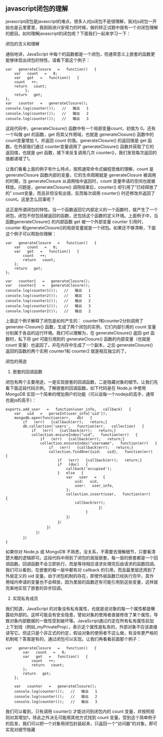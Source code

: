 ## javascript闭包的理解
javascript闭包是javascript的难点，很多人对js闭包不是很理解，我对js闭包一开始也是云里雾里，我刚刚进兴安得力的时候，做的转正试题中就有一个对闭包理解的题目。如何理解javascript的闭包呢？下面我们一起来学习一下：

闭包的含义和理解

通俗地讲，JavaScript 中每个的函数都是一个闭包，但通常意义上嵌套的函数更能够体现出闭包的特性，请看下面这个例子：
````
var   generateClosure   =   function()   {
    var   count   =   0;
    var   get   =   function()   {
    count   ++;
    return   count;
         };
    return   get;
};
var   counter   =   generateClosure();
console.log(counter());   //   输出   1
console.log(counter());   //   输出   2
console.log(counter());   //   输出   3
````
这段代码中，generateClosure() 函数中有一个局部变量count，初值为 0。还有一个叫做 get 的函数，get 将其父作用域，也就是 generateClosure() 函数中的 count变量增加 1，并返回 count 的值。generateClosure() 的返回值是 get 函数。在外部我们通过 counter变量调用了 generateClosure() 函数并获取了它的返回值，也就是 get 函数，接下来反复调用几次 counter()，我们发现每次返回的值都递增了1。

让我们看看上面的例子有什么特点，按照通常命令式编程思维的理解，count 是generateClosure 函数内部的变量，它的生命周期就是 generateClosure 被调用的时期，当 generateClosure 从调用栈中返回时，count 变量申请的空间也就被释放。问题是，generateClosure() 调用结束后，counter() 却引用了“已经释放了的” count变量，而且非但没有出错，反而每次调用 counter() 时还修改并返回了 count。这是怎么回事呢？

这正是所谓闭包的特性。当一个函数返回它内部定义的一个函数时，就产生了一个闭包，闭包不但包括被返回的函数，还包括这个函数的定义环境。上面例子中，当函数generateClosure() 的内部函数 get 被一个外部变量 counter 引用时，counter 和generateClosure()的局部变量就是一个闭包。如果还不够清晰，下面这个例子可以帮助你理解：
````
var   generateClosure   =   function()   {
    var   count   =   0;
    var   get   =   function()   {
        count   ++;
        return   count;
    };
    return   get;
};

var   counter1   =   generateClosure();
var   counter2   =   generateClosure();
console.log(counter1());   //   输出   1
console.log(counter2());   //   输出   1
console.log(counter1());   //   输出   2
console.log(counter1());   //   输出   3
console.log(counter2());   //   输出   2
````
上面这个例子解释了闭包是如何产生的： counter1和counter2分别调用了generate-Closure() 函数，生成了两个闭包的实例，它们内部引用的 count 变量分别属于各自的运行环境。我们可以理解为，在 generateClosure() 返回 get 函数时，私下将 get 可能引用到的 generateClosure() 函数的内部变量（也就是 count 变量）也返回了，并在内存中生成了一个副本，之后 generateClosure() 返回的函数的两个实例 counter1和 counter2 就是相互独立的了。

闭包的用途

1. 嵌套的回调函数

闭包有两个主要用途，一是实现嵌套的回调函数，二是隐藏对象的细节。让我们先看下面这段代码示例，了解嵌套的回调函数。如下代码是在 Node.js 中使用 MongoDB 实现一个简单的增加用户的功能（可以说每一个nodejs的高手，通常也是js的高手）：
````
exports.add_user   =   function(user_info,   callback)   {
    var   uid   =   parseInt(user_info['uid']);
    mongodb.open(function(err,   db)   {
        if   (err)   {callback(err);   return;}
        db.collection('users',   function(err,   collection)   {
            if   (err)   {callback(err);   return;}
            collection.ensureIndex("uid",   function(err)   {
                if   (err)   {callback(err);   return;}
                collection.ensureIndex("username",   function(err)   {
                    if   (err)   {callback(err);   return;}
                    collection.findOne({uid:   uid},   function(err)   {
                        if   (err)   {callback(err);   return;}
                        if   (doc)   {
                            callback('occupied');
                        }   else   {
                            var   user   =   {
                                uid:   uid,
                                user:   user_info,
                            };
                            collection.insert(user,   function(err)   {
                                callback(err);
                                           }）
                                     }
                            }）
                        }）
                   }）
              }）
        }）
}
````
如果你对 Node.js 或 MongoDB 不熟悉，没关系，不需要去理解细节，只要看清楚大概的逻辑即可。这段代码中用到了闭包的层层嵌套，每一层的嵌套都是一个回调函数。回调函数不会立即执行，而是等待相应请求处理完后由请求的函数回调。我们可以看到，在嵌套的每一层中都有对 callback 的引用，而且最里层还用到了外层定义的 uid 变量。由于闭包机制的存在，即使外层函数已经执行完毕，其作用域内申请的变量也不会释放，因为里层的函数还有可能引用到这些变量，这样就完美地实现了嵌套的异步回调。

2. 实现私有成员

我们知道，JavaScript 的对象没有私有属性，也就是说对象的每一个属性都是曝露给外部的。这样可能会有安全隐患，譬如对象的使用者直接修改了某个属性，导致对象内部数据的一致性受到破坏等。JavaScript通过约定在所有私有属性前加上下划线（例如_myPrivateProp），表示这个属性是私有的，外部对象不应该直接读写它。但这只是个非正式的约定，假设对象的使用者不这么做，有没有更严格的机制呢？答案是有的，通过闭包可以实现。让我们再看看前面那个例子：
````
var   generateClosure   =   function()   {
        var   count   =   0;
        var   get   =   function()   {
            count   ++;
            return   count;
        };
        return   get;
    };

    var   counter   =   generateClosure();
    console.log(counter());   //   输出   1
    console.log(counter());   //   输出   2
    console.log(counter());   //   输出   3
````  
我们可以看到，只有调用 counter() 才能访问到闭包内的 count 变量，并按照规则对其增加1，除此之外决无可能用其他方式找到 count 变量。受到这个简单例子的启发，我们可以把一个对象用闭包封装起来，只返回一个“访问器”的对象，即可实现对细节隐藏
